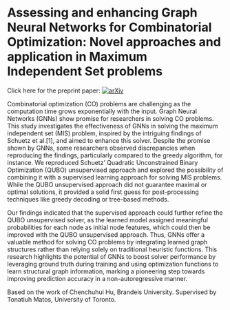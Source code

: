 # Assessing and enhancing Graph Neural Networks for Combinatorial Optimization: Novel approaches and application in Maximum Independent Set problems

Click here for the preprint paper: [![arXiv](https://img.shields.io/badge/arXiv-2411.05834-b31b1b.svg)](https://arxiv.org/abs/2411.05834)

Combinatorial optimization (CO) problems are challenging as the computation time grows exponentially with the input. Graph Neural Networks (GNNs) show promise for researchers in solving CO
problems. This study investigates the effectiveness of GNNs in solving the maximum independent set (MIS) problem, inspired by the intriguing findings of Schuetz et al.[1], and aimed to enhance this solver. Despite the promise shown by GNNs, some researchers observed discrepancies when reproducing the findings, particularly compared to the greedy algorithm, for instance. We reproduced Schuetz’ Quadratic Unconstrained Binary Optimization (QUBO) unsupervised approach and explored the possibility of combining it with a supervised learning approach for solving MIS problems. While the QUBO unsupervised approach did not guarantee maximal or optimal solutions, it provided a solid first guess for post-processing techniques like greedy decoding or tree-based methods.

Our findings indicated that the supervised approach could further refine the QUBO unsupervised solver, as the learned model assigned meaningful probabilities for each node as initial node features, which could then be improved with the QUBO unsupervised approach. Thus, GNNs offer a valuable method for solving CO problems by integrating learned graph structures rather than relying solely on traditional heuristic functions. This research highlights the potential of GNNs to boost solver performance by leveraging ground truth during training and using optimization functions to learn structural graph information, marking a pioneering step towards improving prediction accuracy in a non-autoregressive manner.

Based on the work of Chenchuhui Hu, Brandeis University. Supervised by Tonatiuh Matos, University of Toronto.
